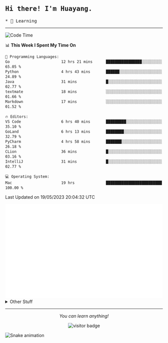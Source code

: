 <h2>
    <samp>Hi there! I'm Huayang.</samp>
</h2>
<p>
    <samp>
        * 🧐 Learning
    </samp>
</p>

<hr>

<!--START_SECTION:waka-->
![Code Time](http://img.shields.io/badge/Code%20Time-842%20hrs%2012%20mins-blue)

📊 **This Week I Spent My Time On** 

```text
💬 Programming Languages: 
Go                       12 hrs 21 mins      ████████████████░░░░░░░░░   65.05 % 
Python                   4 hrs 43 mins       ██████░░░░░░░░░░░░░░░░░░░   24.89 % 
Java                     31 mins             █░░░░░░░░░░░░░░░░░░░░░░░░   02.77 % 
textmate                 18 mins             ░░░░░░░░░░░░░░░░░░░░░░░░░   01.66 % 
Markdown                 17 mins             ░░░░░░░░░░░░░░░░░░░░░░░░░   01.52 % 

🔥 Editors: 
VS Code                  6 hrs 40 mins       █████████░░░░░░░░░░░░░░░░   35.10 % 
GoLand                   6 hrs 13 mins       ████████░░░░░░░░░░░░░░░░░   32.79 % 
PyCharm                  4 hrs 58 mins       ███████░░░░░░░░░░░░░░░░░░   26.18 % 
CLion                    36 mins             █░░░░░░░░░░░░░░░░░░░░░░░░   03.16 % 
IntelliJ                 31 mins             █░░░░░░░░░░░░░░░░░░░░░░░░   02.77 % 

💻 Operating System: 
Mac                      19 hrs              █████████████████████████   100.00 % 
```


 Last Updated on 19/05/2023 20:04:32 UTC
<!--END_SECTION:waka-->

<picture>
    <img src="/github-metrics.svg" alt="github metrics" style='visibility:visible'>
</picture>

<details>
  <summary>Other Stuff</summary>
  <br />
<!--   
  <p align="left">
    <img height="180em" src="https://github-readme-streak-stats.herokuapp.com/?user=GuillaumeFalourd" />
    
  </p> -->

  * 🏆 Some GitHub statistical reports:
  
  <img width="100%" src="https://github-profile-trophy.vercel.app/?username=xmchxup&column=7">
  <p align="left">  
    <img height="180em" src="https://github-readme-stats.vercel.app/api?username=xmchxup&hide_border=true&show_icons=true&include_all_commits=true&bg_color=0,EC6C6C,FFD479,FFFC79,73FA79&theme=graywhite&locale=en" />
    <img height="180em" src="https://github-readme-stats.vercel.app/api/top-langs/?username=xmchxup&hide=css,scss,html&langs_count=8&hide_border=true&layout=compact&bg_color=0,73FA79,73FDFF,D783FF&theme=graywhite&locale=en" />
  </p>
  
  <img width="100%" src="https://github-profile-summary-cards.vercel.app/api/cards/profile-details?username=xmchxup&theme=github" />
 
</a>
</details>
<hr>
<p align="center">
    <i>You can learn anything!</i>
    <p align="center">
        <img src="https://visitor-badge.laobi.icu/badge?page_id=xmchxup" alt="visitor badge"/>       
    </p>
</p>

![Snake animation](https://github.com/XmchxUp/XmchxUp/blob/output/github-contribution-grid-snake.gif)


